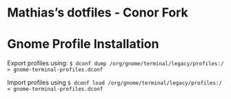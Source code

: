 # Mathias’s dotfiles - Conor Fork

# Gnome Profile Installation

Export profiles using:
`$ dconf dump /org/gnome/terminal/legacy/profiles:/ > gnome-terminal-profiles.dconf`

Import profiles using 
`$ dconf load /org/gnome/terminal/legacy/profiles:/ < gnome-terminal-profiles.dconf`
